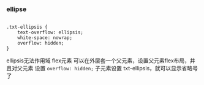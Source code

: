 ### ellipse
```

.txt-ellipsis {
    text-overflow: ellipsis;
    white-space: nowrap;
    overflow: hidden;
}

```

ellipsis无法作用域 flex元素
可以在外层套一个父元素，设置父元素flex布局，并且对父元素 设置 `overflow: hidden;`
子元素设置 txt-ellipsis，就可以显示省略号了